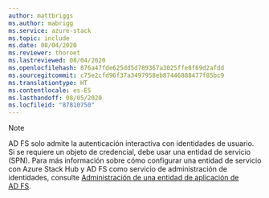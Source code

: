 ```yaml
---
author: mattbriggs
ms.author: mabrigg
ms.service: azure-stack
ms.topic: include
ms.date: 08/04/2020
ms.reviewer: thoroet
ms.lastreviewed: 08/04/2020
ms.openlocfilehash: 876a47fde625dd5d789367a3025ffe8f69d2afdd
ms.sourcegitcommit: c75e2cfd96f37a3497958eb87446888477f85bc9
ms.translationtype: HT
ms.contentlocale: es-ES
ms.lasthandoff: 08/05/2020
ms.locfileid: "87810750"
---
```

> [!Note]  
> AD FS solo admite la autenticación interactiva con identidades de usuario. Si se requiere un objeto de credencial, debe usar una entidad de servicio (SPN). Para más información sobre cómo configurar una entidad de servicio con Azure Stack Hub y AD FS como servicio de administración de identidades, consulte [Administración de una entidad de aplicación de AD FS](../operator/azure-stack-create-service-principals.md#manage-an-ad-fs-app-identity).